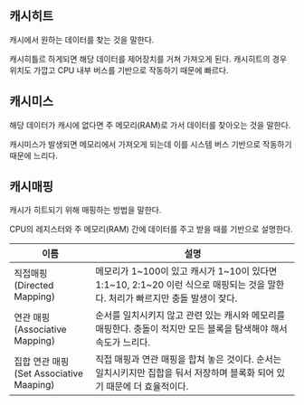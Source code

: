 ## 캐시히트
캐시에서 원하는 데이터를 찾는 것을 말한다.

캐시히틀르 하게되면 해당 데이터를 제어장치를 거쳐 가져오게 된다. 캐시히트의 경우 위치도 가깝고 CPU 내부 버스를 기반으로 작동하기 때문에 빠르다.

## 캐시미스
해당 데이터가 캐시에 없다면 주 메모리(RAM)로 가서 데이터를 찾아오는 것을 말한다.

캐시미스가 발생되면 메모리에서 가져오게 되는데 이를 시스템 버스 기반으로 작동하기 때문에 느리다.

## 캐시매핑
캐시가 히트되기 위해 매핑하는 방법을 말한다.

CPU의 레지스터와 주 메모리(RAM) 간에 데이터를 주고 받을 때를 기반으로 설명한다. 

| 이름 | 설명 |
| --- | --- |
| 직접매핑 <br/>(Directed Mapping) |  메모리가 1&#126;100이 있고 캐시가 1&#126;10이 있다면 1:1&#126;10, 2:1&#126;20 이런 식으로 매핑되는 것을 말한다. 처리가 빠르지만 충돌 발생이 잦다. |
| 연관 매핑 <br/>(Associative Mapping) | 순서를 일치시키지 않고 관련 있는 캐시와 메모리를 매핑한다. 충돌이 적지만 모든 블록을 탐색해야 해서 속도가 느리다. |
| 집합 연관 매핑<br/>(Set Associative Maaping) | 직접 매핑과 연관 매핑을 합쳐 놓은 것이다. 순서는 일치시키지만 집합을 둬서 저장하며 블록화 되어 있기 때문에 더 효율적이다. |
